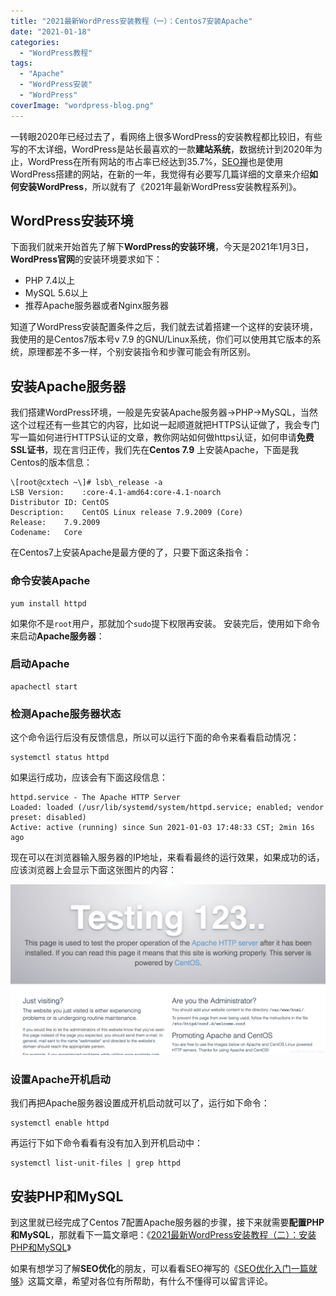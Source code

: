```yaml
---
title: "2021最新WordPress安装教程（一）：Centos7安装Apache"
date: "2021-01-18"
categories: 
  - "WordPress教程"
tags: 
  - "Apache"
  - "WordPress安装"
  - "WordPress"
coverImage: "wordpress-blog.png"
---
```


一转眼2020年已经过去了，看网络上很多WordPress的安装教程都比较旧，有些写的不太详细，WordPress是站长最喜欢的一款**建站系统**，数据统计到2020年为止，WordPress在所有网站的市占率已经达到35.7%，[SEO禅](https://www.seozen.top/)也是使用WordPress搭建的网站，在新的一年，我觉得有必要写几篇详细的文章来介绍**如何安装WordPress**，所以就有了《2021年最新WordPress安装教程系列》。

## WordPress安装环境

下面我们就来开始首先了解下**WordPress的安装环境**，今天是2021年1月3日，**WordPress官网**的安装环境要求如下：

- PHP 7.4以上
- MySQL 5.6以上
- 推荐Apache服务器或者Nginx服务器

知道了WordPress安装配置条件之后，我们就去试着搭建一个这样的安装环境，我使用的是Centos7版本号v 7.9 的GNU/Linux系统，你们可以使用其它版本的系统，原理都差不多一样，个别安装指令和步骤可能会有所区别。

## 安装Apache服务器

我们搭建WordPress环境，一般是先安装Apache服务器->PHP->MySQL，当然这个过程还有一些其它的内容，比如说一起顺道就把HTTPS认证做了，我会专门写一篇如何进行HTTPS认证的文章，教你网站如何做https认证，如何申请**免费SSL证书**，现在言归正传，我们先在**Centos 7.9** 上安装Apache，下面是我Centos的版本信息：
```
\[root@cxtech ~\]# lsb\_release -a
LSB Version:	:core-4.1-amd64:core-4.1-noarch
Distributor ID:	CentOS
Description:	CentOS Linux release 7.9.2009 (Core)
Release:	7.9.2009
Codename:	Core
```
在Centos7上安装Apache是最方便的了，只要下面这条指令：

### 命令安装Apache
```
yum install httpd
```
如果你不是`root`用户，那就加个`sudo`提下权限再安装。 安装完后，使用如下命令来启动**Apache服务器**：

### 启动Apache
```
apachectl start
```
### 检测Apache服务器状态

这个命令运行后没有反馈信息，所以可以运行下面的命令来看看启动情况：
```
systemctl status httpd
```
如果运行成功，应该会有下面这段信息：
```
httpd.service - The Apache HTTP Server
Loaded: loaded (/usr/lib/systemd/system/httpd.service; enabled; vendor preset: disabled)
Active: active (running) since Sun 2021-01-03 17:48:33 CST; 2min 16s ago
```
现在可以在浏览器输入服务器的IP地址，来看看最终的运行效果，如果成功的话，应该浏览器上会显示下面这张图片的内容：

![Apache安装成功](images/20210103175457628-e1610944296748.png)

### 设置Apache开机启动

我们再把Apache服务器设置成开机启动就可以了，运行如下命令：
```
systemctl enable httpd
```
再运行下如下命令看看有没有加入到开机启动中：
```
systemctl list-unit-files | grep httpd
```
## 安装PHP和MySQL

到这里就已经完成了Centos 7配置Apache服务器的步骤，接下来就需要**配置PHP和MySQL**，那就看下一篇文章吧：《[2021最新WordPress安装教程（二）：安装PHP和MySQL](https://www.seozen.top/wordpress-php-mysql-2021.html)》

如果有想学习了解**SEO优化**的朋友，可以看看SEO禅写的《[SEO优化入门一篇就够](https://www.seozen.top/seo-course-first-step.html)》这篇文章，希望对各位有所帮助，有什么不懂得可以留言评论。

